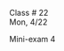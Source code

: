 
<div class="lecture2">
<div class="column_date">

Class # 22 <br>
Mon, 4/22

</div>

<div class="column_materials">
<p markdown="block">

Mini-exam 4

<!--- the open source software business models, [slides](slides/business_models.html)

-->

</p>
</div>

<div class="column_assign">
<p markdown="block">
<!--
Blog posts for this week:

- report on the rescheduled open data week events, if you attended any

- report on team project progress - concentrating on your own contributions to the team

- You should also update your "contributions" table with any new contributions
(do not include the team work in there).
-->
</p>
</div>

</div>
